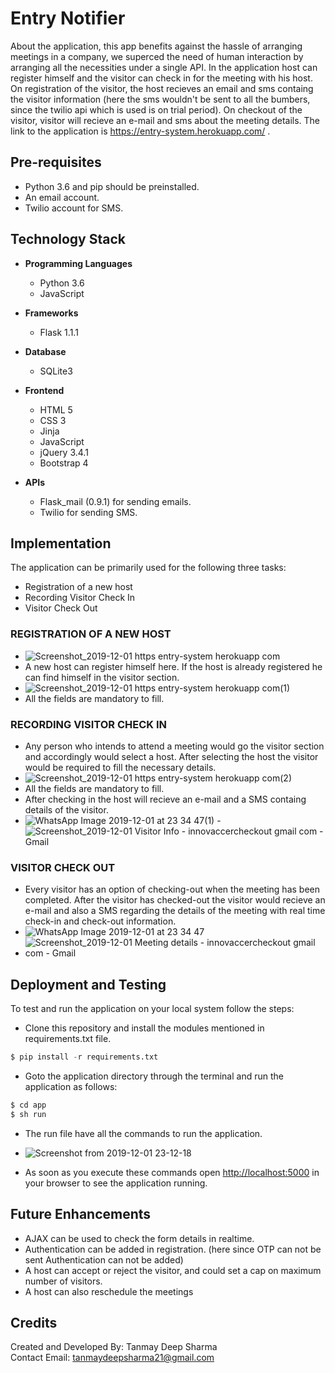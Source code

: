 # Entry Notifier

About the application, this app benefits against the hassle of arranging meetings in a company, we superced the need of human interaction by arranging all the necessities under a single API. In the application host can register himself and the visitor can check in for the meeting with his host. On registration of the visitor, the host recieves an email and sms containg the visitor information (here the sms wouldn't be sent to all the bumbers, since the twilio api which is used is on trial period). On checkout of the visitor, visitor will recieve an e-mail and sms about the meeting details. 
The link to the application is https://entry-system.herokuapp.com/ .

## Pre-requisites

- Python 3.6 and pip should be preinstalled.
- An email account.
- Twilio account for SMS. 

## Technology Stack

- **Programming Languages**
    - Python 3.6
    - JavaScript

- **Frameworks**
    - Flask 1.1.1

- **Database**
    - SQLite3

- **Frontend**
    - HTML 5
    - CSS 3
    - Jinja
    - JavaScript
    - jQuery 3.4.1
    - Bootstrap 4

- **APIs**
    - Flask_mail (0.9.1) for sending emails.
    - Twilio for sending SMS.

## Implementation

The application can be primarily used for the following three tasks:

- Registration of a new host
- Recording Visitor Check In
- Visitor Check Out

### REGISTRATION OF A NEW HOST

- ![Screenshot_2019-12-01 https entry-system herokuapp com](https://user-images.githubusercontent.com/32020192/69918269-1ea4fb00-1496-11ea-83e0-e57b2eab9d10.png)
- A new host can register himself here. If the host is already registered he can find himself in the visitor section.
- ![Screenshot_2019-12-01 https entry-system herokuapp com(1)](https://user-images.githubusercontent.com/32020192/69917944-edc2c700-1491-11ea-9704-44ae8202c891.png)
- All the fields are mandatory to fill.

### RECORDING VISITOR CHECK IN
- Any person who intends to attend a meeting would go the visitor section and accordingly would select a host. After selecting the host the visitor would be required to fill the necessary details. 
- ![Screenshot_2019-12-01 https entry-system herokuapp com(2)](https://user-images.githubusercontent.com/32020192/69917992-a38e1580-1492-11ea-8b7f-665d7e2e01a7.png)
- All the fields are mandatory to fill.
- After checking in the host will recieve an e-mail and a SMS containg details of the visitor.
- ![WhatsApp Image 2019-12-01 at 23 34 47(1)](https://user-images.githubusercontent.com/32020192/69918086-d389e880-1493-11ea-94c1-81b3205689b9.jpeg)
-![Screenshot_2019-12-01 Visitor Info - innovaccercheckout gmail com - Gmail](https://user-images.githubusercontent.com/32020192/69918314-6f1c5880-1496-11ea-9b21-01e1d1271da6.png)


### VISITOR CHECK OUT
- Every visitor has an option of checking-out when the meeting has been completed. After the visitor has checked-out the visitor would recieve an e-mail and also a SMS regarding the details of the meeting with real time check-in and check-out information.
- ![WhatsApp Image 2019-12-01 at 23 34 47](https://user-images.githubusercontent.com/32020192/69918134-4b581300-1494-11ea-9e39-461862c838a0.jpeg)
- ![Screenshot_2019-12-01 Meeting details - innovaccercheckout gmail com - Gmail](https://user-images.githubusercontent.com/32020192/69918135-4bf0a980-1494-11ea-814c-742004ece1c6.png)



## Deployment and Testing

To test and run the application on your local system follow the steps:
- Clone this repository and install the modules mentioned in requirements.txt file.

```python
$ pip install -r requirements.txt
```

- Goto the application directory through the terminal and run the application as follows:

```python
$ cd app
$ sh run
```
- The run file have all the commands to run the application.
- ![Screenshot from 2019-12-01 23-12-18](https://user-images.githubusercontent.com/32020192/69917830-822c2a00-1490-11ea-8a4c-0ae611e9fadd.png)

- As soon as you execute these commands open [http://localhost:5000](http://localhost:5000) in your browser to see the application running.


## Future Enhancements

- AJAX can be used to check the form details in realtime.
- Authentication can be added in registration. (here since OTP can not be sent Authentication can not be added)
- A host can accept or reject the visitor, and could set a cap on maximum number of visitors.
- A host can also reschedule the meetings

## Credits

Created and Developed By: Tanmay Deep Sharma  
Contact Email: tanmaydeepsharma21@gmail.com
